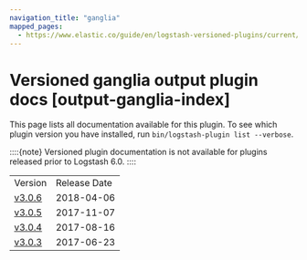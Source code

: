 ```yaml
---
navigation_title: "ganglia"
mapped_pages:
  - https://www.elastic.co/guide/en/logstash-versioned-plugins/current/output-ganglia-index.html
---
```


# Versioned ganglia output plugin docs [output-ganglia-index]


This page lists all documentation available for this plugin.  To see which plugin version you have installed, run `bin/logstash-plugin list --verbose`.

::::{note}
Versioned plugin documentation is not available for plugins released prior to Logstash 6.0.
::::


|     |     |
| --- | --- |
| Version | Release Date |
| [v3.0.6](v3-0-6-plugins-outputs-ganglia.md) | 2018-04-06 |
| [v3.0.5](v3-0-5-plugins-outputs-ganglia.md) | 2017-11-07 |
| [v3.0.4](v3-0-4-plugins-outputs-ganglia.md) | 2017-08-16 |
| [v3.0.3](v3-0-3-plugins-outputs-ganglia.md) | 2017-06-23 |





